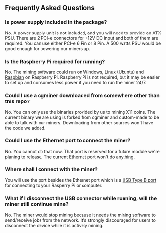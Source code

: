 ## Frequently Asked Questions


### Is power supply included in the package?

No. A power supply unit is not included, and you will need to provide an ATX PSU. There are 2 PCI-e connectors for +12V DC input and both of them are required. You can use either PCI-e 6 Pin or 8 Pin. A 500 watts PSU would be good enough for powering our miners up.

### Is the Raspberry Pi required for running? 

No. The mining software could run on Windows, Linux (Ubuntu) and [Raspbian](http://www.raspbian.org/) on Raspberry Pi. Raspberry Pi is not required, but it may be easier to set up and consumes less power if you need to run the miner 24/7.

### Could I use a cgminer downloaded from somewhere other than this repo?

No. You can only use the binaries provided by us to mining X11 coins. The current binary we are using is forked from cgminer and custom-made to be able to talk with our miners. Downloading from other sources won't have the code we added. 

### Could I use the Ethernet port to connect the miner?

No. You cannot do that now. That port is reserved for a future module we're planing to release. The current Ethernet port won't do anything.

### Where shall I connect with the miner?

You will use the port besides the Ethernet port which is a [USB Type B port](http://pcsupport.about.com/od/termsu/a/usb-type-b.htm) for connecting to your Rasperry Pi or computer.

### What if I disconnect the USB connector while running, will the miner still continue mine?

No. The miner would stop mining because it needs the mining software to send/receive jobs from the network. It's strongly discouraged for users to disconnect the device while it is actively mining.
